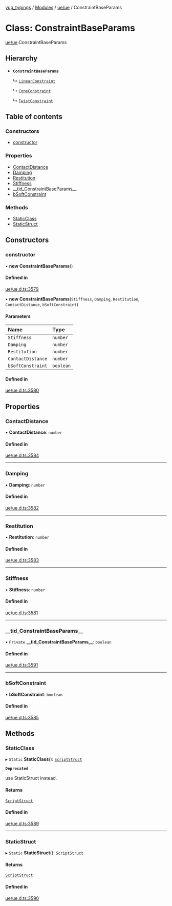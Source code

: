 [yug_typings](../README.md) / [Modules](../modules.md) / [ue/ue](../modules/ue_ue.md) / ConstraintBaseParams

# Class: ConstraintBaseParams

[ue/ue](../modules/ue_ue.md).ConstraintBaseParams

## Hierarchy

- **`ConstraintBaseParams`**

  ↳ [`LinearConstraint`](ue_ue.LinearConstraint.md)

  ↳ [`ConeConstraint`](ue_ue.ConeConstraint.md)

  ↳ [`TwistConstraint`](ue_ue.TwistConstraint.md)

## Table of contents

### Constructors

- [constructor](ue_ue.ConstraintBaseParams.md#constructor)

### Properties

- [ContactDistance](ue_ue.ConstraintBaseParams.md#contactdistance)
- [Damping](ue_ue.ConstraintBaseParams.md#damping)
- [Restitution](ue_ue.ConstraintBaseParams.md#restitution)
- [Stiffness](ue_ue.ConstraintBaseParams.md#stiffness)
- [\_\_tid\_ConstraintBaseParams\_\_](ue_ue.ConstraintBaseParams.md#__tid_constraintbaseparams__)
- [bSoftConstraint](ue_ue.ConstraintBaseParams.md#bsoftconstraint)

### Methods

- [StaticClass](ue_ue.ConstraintBaseParams.md#staticclass)
- [StaticStruct](ue_ue.ConstraintBaseParams.md#staticstruct)

## Constructors

### constructor

• **new ConstraintBaseParams**()

#### Defined in

[ue/ue.d.ts:3579](https://github.com/YugMetaverse/yug_typings/blob/25cad34/ue/ue.d.ts#L3579)

• **new ConstraintBaseParams**(`Stiffness`, `Damping`, `Restitution`, `ContactDistance`, `bSoftConstraint`)

#### Parameters

| Name | Type |
| :------ | :------ |
| `Stiffness` | `number` |
| `Damping` | `number` |
| `Restitution` | `number` |
| `ContactDistance` | `number` |
| `bSoftConstraint` | `boolean` |

#### Defined in

[ue/ue.d.ts:3580](https://github.com/YugMetaverse/yug_typings/blob/25cad34/ue/ue.d.ts#L3580)

## Properties

### ContactDistance

• **ContactDistance**: `number`

#### Defined in

[ue/ue.d.ts:3584](https://github.com/YugMetaverse/yug_typings/blob/25cad34/ue/ue.d.ts#L3584)

___

### Damping

• **Damping**: `number`

#### Defined in

[ue/ue.d.ts:3582](https://github.com/YugMetaverse/yug_typings/blob/25cad34/ue/ue.d.ts#L3582)

___

### Restitution

• **Restitution**: `number`

#### Defined in

[ue/ue.d.ts:3583](https://github.com/YugMetaverse/yug_typings/blob/25cad34/ue/ue.d.ts#L3583)

___

### Stiffness

• **Stiffness**: `number`

#### Defined in

[ue/ue.d.ts:3581](https://github.com/YugMetaverse/yug_typings/blob/25cad34/ue/ue.d.ts#L3581)

___

### \_\_tid\_ConstraintBaseParams\_\_

• `Private` **\_\_tid\_ConstraintBaseParams\_\_**: `boolean`

#### Defined in

[ue/ue.d.ts:3591](https://github.com/YugMetaverse/yug_typings/blob/25cad34/ue/ue.d.ts#L3591)

___

### bSoftConstraint

• **bSoftConstraint**: `boolean`

#### Defined in

[ue/ue.d.ts:3585](https://github.com/YugMetaverse/yug_typings/blob/25cad34/ue/ue.d.ts#L3585)

## Methods

### StaticClass

▸ `Static` **StaticClass**(): [`ScriptStruct`](ue_ue.ScriptStruct.md)

**`Deprecated`**

use StaticStruct instead.

#### Returns

[`ScriptStruct`](ue_ue.ScriptStruct.md)

#### Defined in

[ue/ue.d.ts:3589](https://github.com/YugMetaverse/yug_typings/blob/25cad34/ue/ue.d.ts#L3589)

___

### StaticStruct

▸ `Static` **StaticStruct**(): [`ScriptStruct`](ue_ue.ScriptStruct.md)

#### Returns

[`ScriptStruct`](ue_ue.ScriptStruct.md)

#### Defined in

[ue/ue.d.ts:3590](https://github.com/YugMetaverse/yug_typings/blob/25cad34/ue/ue.d.ts#L3590)
